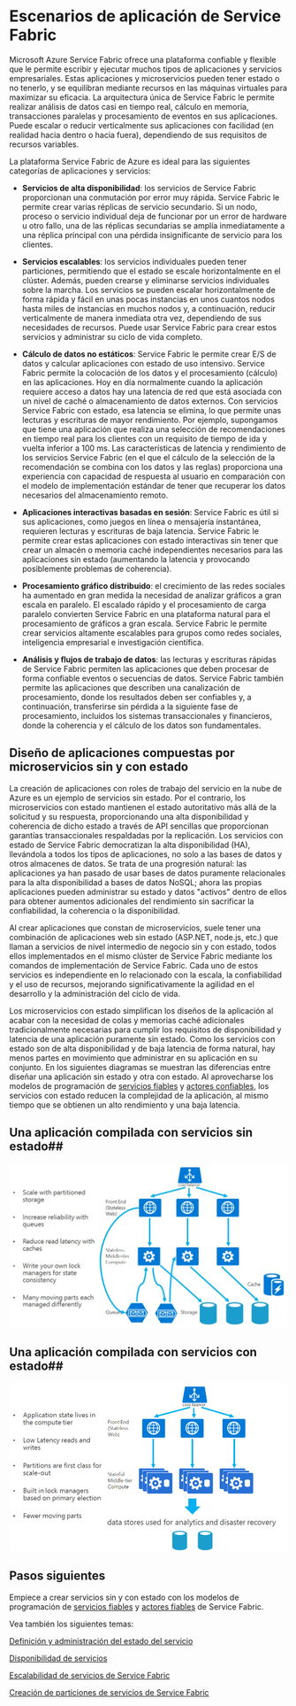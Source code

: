 <properties 
   pageTitle="Escenarios y diseño de aplicación con Service Fabric" 
   description="Categorías de aplicaciones. Diseño de la aplicación mediante servicios con estado y sin estado" 
   services="service-fabric" 
   documentationCenter=".net" 
   authors="msfussell" 
   manager="timlt" 
   editor=""/>

<tags
   ms.service="service-fabric"
   ms.devlang="dotnet"
   ms.topic="article"
   ms.tgt_pltfrm="NA"
   ms.workload="NA" 
   ms.date="08/21/2015"
   ms.author="mfussell"/>

# Escenarios de aplicación de Service Fabric

Microsoft Azure Service Fabric ofrece una plataforma confiable y flexible que le permite escribir y ejecutar muchos tipos de aplicaciones y servicios empresariales. Estas aplicaciones y microservicios pueden tener estado o no tenerlo, y se equilibran mediante recursos en las máquinas virtuales para maximizar su eficacia. La arquitectura única de Service Fabric le permite realizar análisis de datos casi en tiempo real, cálculo en memoria, transacciones paralelas y procesamiento de eventos en sus aplicaciones. Puede escalar o reducir verticalmente sus aplicaciones con facilidad (en realidad hacia dentro o hacia fuera), dependiendo de sus requisitos de recursos variables.

La plataforma Service Fabric de Azure es ideal para las siguientes categorías de aplicaciones y servicios:

- **Servicios de alta disponibilidad**: los servicios de Service Fabric proporcionan una conmutación por error muy rápida. Service Fabric le permite crear varias réplicas de servicio secundario. Si un nodo, proceso o servicio individual deja de funcionar por un error de hardware u otro fallo, una de las réplicas secundarias se amplía inmediatamente a una réplica principal con una pérdida insignificante de servicio para los clientes. 

- **Servicios escalables**: los servicios individuales pueden tener particiones, permitiendo que el estado se escale horizontalmente en el clúster. Además, pueden crearse y eliminarse servicios individuales sobre la marcha. Los servicios se pueden escalar horizontalmente de forma rápida y fácil en unas pocas instancias en unos cuantos nodos hasta miles de instancias en muchos nodos y, a continuación, reducir verticalmente de manera inmediata otra vez, dependiendo de sus necesidades de recursos. Puede usar Service Fabric para crear estos servicios y administrar su ciclo de vida completo.
 
- **Cálculo de datos no estáticos**: Service Fabric le permite crear E/S de datos y calcular aplicaciones con estado de uso intensivo. Service Fabric permite la colocación de los datos y el procesamiento (cálculo) en las aplicaciones. Hoy en día normalmente cuando la aplicación requiere acceso a datos hay una latencia de red que está asociada con un nivel de caché o almacenamiento de datos externos. Con servicios Service Fabric con estado, esa latencia se elimina, lo que permite unas lecturas y escrituras de mayor rendimiento. Por ejemplo, supongamos que tiene una aplicación que realiza una selección de recomendaciones en tiempo real para los clientes con un requisito de tiempo de ida y vuelta inferior a 100 ms. Las características de latencia y rendimiento de los servicios Service Fabric (en el que el cálculo de la selección de la recomendación se combina con los datos y las reglas) proporciona una experiencia con capacidad de respuesta al usuario en comparación con el modelo de implementación estándar de tener que recuperar los datos necesarios del almacenamiento remoto.
 
- **Aplicaciones interactivas basadas en sesión**: Service Fabric es útil si sus aplicaciones, como juegos en línea o mensajería instantánea, requieren lecturas y escrituras de baja latencia. Service Fabric le permite crear estas aplicaciones con estado interactivas sin tener que crear un almacén o memoria caché independientes necesarios para las aplicaciones sin estado (aumentando la latencia y provocando posiblemente problemas de coherencia).
 
- **Procesamiento gráfico distribuido**: el crecimiento de las redes sociales ha aumentado en gran medida la necesidad de analizar gráficos a gran escala en paralelo. El escalado rápido y el procesamiento de carga paralelo convierten Service Fabric en una plataforma natural para el procesamiento de gráficos a gran escala. Service Fabric le permite crear servicios altamente escalables para grupos como redes sociales, inteligencia empresarial e investigación científica.
 
- **Análisis y flujos de trabajo de datos**: las lecturas y escrituras rápidas de Service Fabric permiten las aplicaciones que deben procesar de forma confiable eventos o secuencias de datos. Service Fabric también permite las aplicaciones que describen una canalización de procesamiento, donde los resultados deben ser confiables y, a continuación, transferirse sin pérdida a la siguiente fase de procesamiento, incluidos los sistemas transaccionales y financieros, donde la coherencia y el cálculo de los datos son fundamentales.

## Diseño de aplicaciones compuestas por microservicios sin y con estado ##
La creación de aplicaciones con roles de trabajo del servicio en la nube de Azure es un ejemplo de servicios sin estado. Por el contrario, los microservicios con estado mantienen el estado autoritativo más allá de la solicitud y su respuesta, proporcionando una alta disponibilidad y coherencia de dicho estado a través de API sencillas que proporcionan garantías transaccionales respaldadas por la replicación. Los servicios con estado de Service Fabric democratizan la alta disponibilidad (HA), llevándola a todos los tipos de aplicaciones, no solo a las bases de datos y otros almacenes de datos. Se trata de una progresión natural: las aplicaciones ya han pasado de usar bases de datos puramente relacionales para la alta disponibilidad a bases de datos NoSQL; ahora las propias aplicaciones pueden administrar su estado y datos "activos" dentro de ellos para obtener aumentos adicionales del rendimiento sin sacrificar la confiabilidad, la coherencia o la disponibilidad.

Al crear aplicaciones que constan de microservicios, suele tener una combinación de aplicaciones web sin estado (ASP.NET, node.js, etc.) que llaman a servicios de nivel intermedio de negocio sin y con estado, todos ellos implementados en el mismo clúster de Service Fabric mediante los comandos de implementación de Service Fabric. Cada uno de estos servicios es independiente en lo relacionado con la escala, la confiabilidad y el uso de recursos, mejorando significativamente la agilidad en el desarrollo y la administración del ciclo de vida.
  
Los microservicios con estado simplifican los diseños de la aplicación al acabar con la necesidad de colas y memorias caché adicionales tradicionalmente necesarias para cumplir los requisitos de disponibilidad y latencia de una aplicación puramente sin estado. Como los servicios con estado son de alta disponibilidad y de baja latencia de forma natural, hay menos partes en movimiento que administrar en su aplicación en su conjunto. En los siguientes diagramas se muestran las diferencias entre diseñar una aplicación sin estado y otra con estado. Al aprovecharse los modelos de programación de [servicios fiables](../Service-Fabric/service-fabric-reliable-services-introduction.md) y [actores confiables](service-fabric-reliable-actors-introduction.md), los servicios con estado reducen la complejidad de la aplicación, al mismo tiempo que se obtienen un alto rendimiento y una baja latencia.

## Una aplicación compilada con servicios sin estado##
![Aplicación que hace uso del servicio sin estado][Image1]

## Una aplicación compilada con servicios con estado##
![Aplicación que hace uso del servicio sin estado][Image2]

<!--Every topic should have next steps and links to the next logical set of content to keep the customer engaged-->
## Pasos siguientes


Empiece a crear servicios sin y con estado con los modelos de programación de [servicios fiables](service-fabric-reliable-services-quick-start.md) y [actores fiables](service-fabric-reliable-actors-get-started.md) de Service Fabric.

Vea también los siguientes temas:

[Definición y administración del estado del servicio](service-fabric-concepts-state.md)

[Disponibilidad de servicios](../service-fabric-concepts-availability-services.md)

[Escalabilidad de servicios de Service Fabric](service-fabric-concepts-scalability.md)

[Creación de particiones de servicios de Service Fabric](service-fabric-concepts-partitioning.md)

[Image1]: media/service-fabric-application-scenarios/AppwithStatelessServices.jpg
[Image2]: media/service-fabric-application-scenarios/AppwithStatefulServices.jpg
 
 

<!---HONumber=Oct15_HO3-->